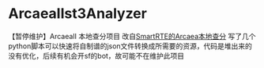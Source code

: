 # ArcaeaIIst3Analyzer
【暂停维护】ArcaeaII 本地查分项目
改自[SmartRTE的Arcaea本地查分](https://github.com/SmartRTE/SmartRTE.github.io)
写了几个python脚本可以快速将自制谱的json文件转换成所需要的资源，代码是堆出来的没有优化，后续有机会开sf的bot，故可能不在维护此项目
